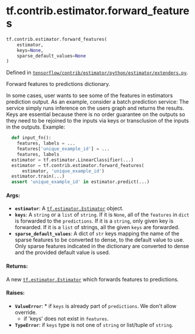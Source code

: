 <div itemscope itemtype="http://developers.google.com/ReferenceObject">
<meta itemprop="name" content="tf.contrib.estimator.forward_features" />
<meta itemprop="path" content="Stable" />
</div>

# tf.contrib.estimator.forward_features

``` python
tf.contrib.estimator.forward_features(
    estimator,
    keys=None,
    sparse_default_values=None
)
```



Defined in [`tensorflow/contrib/estimator/python/estimator/extenders.py`](/code/stable/tensorflow/contrib/estimator/python/estimator/extenders.py).

Forward features to predictions dictionary.

In some cases, user wants to see some of the features in estimators prediction
output. As an example, consider a batch prediction service: The service simply
runs inference on the users graph and returns the results. Keys are essential
because there is no order guarantee on the outputs so they need to be rejoined
to the inputs via keys or transclusion of the inputs in the outputs.
Example:
```python
  def input_fn():
    features, labels = ...
    features['unique_example_id'] = ...
    features, labels
  estimator = tf.estimator.LinearClassifier(...)
  estimator = tf.contrib.estimator.forward_features(
      estimator, 'unique_example_id')
  estimator.train(...)
  assert 'unique_example_id' in estimator.predict(...)
```
#### Args:

* <b>`estimator`</b>: A <a href="../../../tf/estimator/Estimator.md"><code>tf.estimator.Estimator</code></a> object.
* <b>`keys`</b>: A `string` or a `list` of `string`. If it is `None`, all of the
    `features` in `dict` is forwarded to the `predictions`. If it is a
    `string`, only given key is forwarded. If it is a `list` of strings, all
    the given `keys` are forwarded.
* <b>`sparse_default_values`</b>: A dict of `str` keys mapping the name of the sparse
    features to be converted to dense, to the default value to use. Only
    sparse features indicated in the dictionary are converted to dense and the
    provided default value is used.


#### Returns:

A new <a href="../../../tf/estimator/Estimator.md"><code>tf.estimator.Estimator</code></a> which forwards features to predictions.

#### Raises:

* <b>`ValueError`</b>:     * if `keys` is already part of `predictions`. We don't allow
      override.
    * if 'keys' does not exist in `features`.
* <b>`TypeError`</b>: if `keys` type is not one of `string` or list/tuple of `string`.